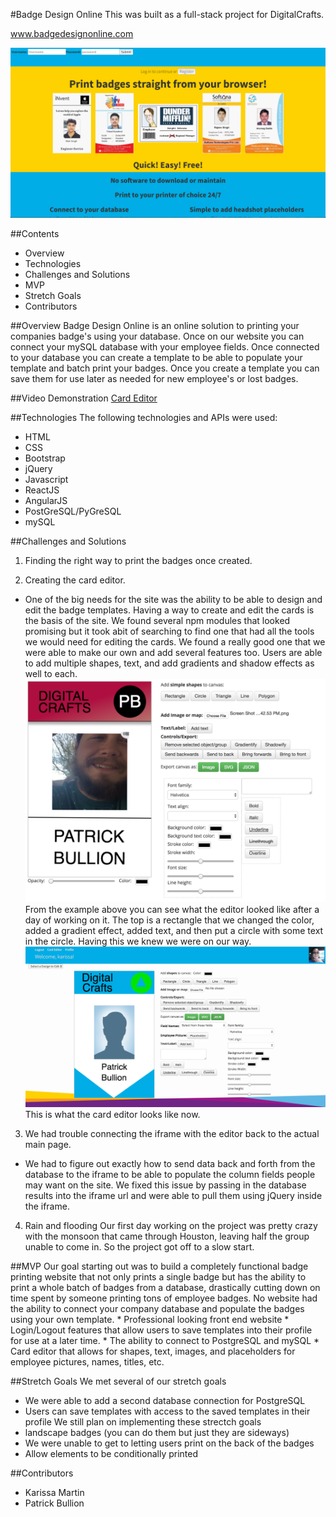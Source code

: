#Badge Design Online 
This was built as a full-stack project for DigitalCrafts. 

www.badgedesignonline.com

![Alt text](readme3.png)


##Contents
  * Overview 
  * Technologies
  * Challenges and Solutions 
  * MVP 
  * Stretch Goals
  * Contributors 


##Overview 
Badge Design Online is an online solution to printing your companies badge's using your database.  Once on our website you can connect your mySQL database with your employee fields.  Once connected to your database you can create a template to be able to populate your template and batch print your badges.  Once you create a template you can save them for use later as needed for new employee's or lost badges.

##Video Demonstration
[Card Editor](readme1.mov)


##Technologies 
The following technologies and APIs were used:
  * HTML
  * CSS
  * Bootstrap
  * jQuery
  * Javascript
  * ReactJS
  * AngularJS
  * PostGreSQL/PyGreSQL
  * mySQL


##Challenges and Solutions
 
1.  Finding the right way to print the badges once created.
 
 
2.  Creating the card editor.
  * One of the big needs for the site was the ability to be able to design and edit the badge templates.  Having a way to create and edit the cards is the basis of the site.  We found several npm modules that looked promising but it took abit of searching to find one that had all the tools we would need for editing the cards.  We found a really good one that we were able to make our own and add several features too.  Users are able to add multiple shapes, text, and add gradients and shadow effects as well to each.
![Alt text](readme2.png)
From the example above you can see what the editor looked like after a day of working on it.  The top is a rectangle that we changed the color, added a gradient effect, added text, and then put a circle with some text in the circle. Having this we knew we were on our way.
![Alt text](readme4.png)
This is what the card editor looks like now.
3.  We had trouble connecting the iframe with the editor back to the actual main page.
  * We had to figure out exactly how to send data back and forth from the database to the iframe to be able to populate the column fields people may want on the site.  We fixed this issue by passing in the database results into the iframe url and were able to pull them using jQuery inside the iframe.

4.  Rain and flooding
Our first day working on the project was pretty crazy with the monsoon that came through Houston, leaving half the group unable to come in.  So the project got off to a slow start.


##MVP
Our goal starting out was to build a completely functional badge printing website that not only prints a single badge but has the ability to print a whole batch of badges from a database, drastically cutting down on time spent by someone printing tons of employee badges.  No website had the ability to connect your company database and populate the badges using your own template.
    * Professional looking front end website
    * Login/Logout features that allow users to save templates into their profile for use at a later time.
    * The ability to connect to PostgreSQL and mySQL
    * Card editor that allows for shapes, text, images, and placeholders for employee pictures, names, titles, etc.

##Stretch Goals 
We met several of our stretch goals
  * We were able to add a second database connection for PostgreSQL
  * Users can save templates with access to the saved templates in their profile
We still plan on implementing these strectch goals
  * landscape badges (you can do them but just they are sideways)
  * We were unable to get to letting users print on the back of the badges
  * Allow elements to be conditionally printed

##Contributors 

  * Karissa Martin
  * Patrick Bullion

